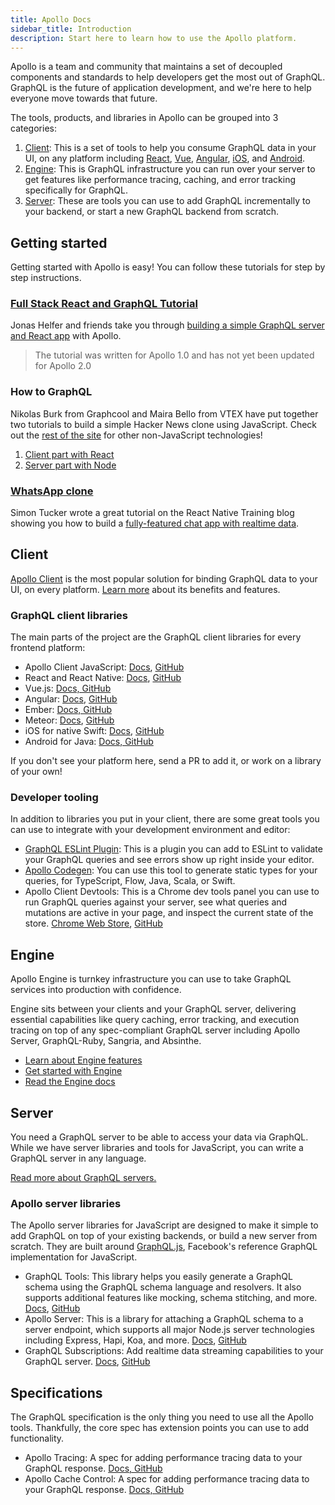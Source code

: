 ```yaml
---
title: Apollo Docs
sidebar_title: Introduction
description: Start here to learn how to use the Apollo platform.
---
```


Apollo is a team and community that maintains a set of decoupled components and standards to help developers get the most out of GraphQL. GraphQL is the future of application development, and we're here to help everyone move towards that future.

The tools, products, and libraries in Apollo can be grouped into 3 categories:

1. [Client](#client-section): This is a set of tools to help you consume GraphQL data in your UI, on any platform including [React](/docs/react/), [Vue](https://github.com/akryum/vue-apollo), [Angular](/docs/angular), [iOS](/docs/ios/), and [Android](https://github.com/apollographql/apollo-android).
2. [Engine](#engine-section): This is GraphQL infrastructure you can run over your server to get features like performance tracing, caching, and error tracking specifically for GraphQL.
3. [Server](#server-section): These are tools you can use to add GraphQL incrementally to your backend, or start a new GraphQL backend from scratch.

<h2 id="getting-started">Getting started</h2>

Getting started with Apollo is easy! You can follow these tutorials for step by step instructions.

<h3 id="full-stack-graphql" title="Full stack tutorial"><a href="https://dev-blog.apollodata.com/full-stack-react-graphql-tutorial-582ac8d24e3b">Full Stack React and GraphQL Tutorial</a></h3>

Jonas Helfer and friends take you through [building a simple GraphQL server and React app](https://dev-blog.apollodata.com/full-stack-react-graphql-tutorial-582ac8d24e3b) with Apollo.
> The tutorial was written for Apollo 1.0 and has not yet been updated for Apollo 2.0

<h3 id="howtographql">How to GraphQL</h3>

Nikolas Burk from Graphcool and Maira Bello from VTEX have put together two tutorials to build a simple Hacker News clone using JavaScript. Check out the [rest of the site](https://www.howtographql.com/) for other non-JavaScript technologies!

1. [Client part with React](https://www.howtographql.com/react-apollo/0-introduction/)
2. [Server part with Node](https://www.howtographql.com/graphql-js/1-getting-started/)

<h3 id="chatty"><a href="https://medium.com/react-native-training/building-chatty-a-whatsapp-clone-with-react-native-and-apollo-part-1-setup-68a02f7e11">WhatsApp clone</a></h3>

Simon Tucker wrote a great tutorial on the React Native Training blog showing you how to build a [fully-featured chat app with realtime data](https://medium.com/react-native-training/building-chatty-a-whatsapp-clone-with-react-native-and-apollo-part-1-setup-68a02f7e11).

<h2 id="client-section">Client</h2>

[Apollo Client](/client/) is the most popular solution for binding GraphQL data to your UI, on every platform. [Learn more](/client) about its benefits and features.

<h3 id="client-libraries">GraphQL client libraries</h3>

The main parts of the project are the GraphQL client libraries for every frontend platform:

* Apollo Client JavaScript: [Docs](/docs/react/), [GitHub](https://github.com/apollographql/apollo-client)
* React and React Native: [Docs](/docs/react/), [GitHub](https://github.com/apollographql/react-apollo)
* Vue.js: [Docs, GitHub](https://github.com/akryum/vue-apollo)
* Angular: [Docs](/docs/angular/), [GitHub](https://github.com/apollographql/apollo-angular)
* Ember: [Docs, GitHub](https://github.com/bgentry/ember-apollo-client)
* Meteor: [Docs](/docs/react/recipes/meteor/), [GitHub](https://github.com/apollographql/meteor-integration)
* iOS for native Swift: [Docs](/docs/ios), [GitHub](https://github.com/apollographql/apollo-ios)
* Android for Java: [Docs, GitHub](https://github.com/apollographql/apollo-android)

If you don't see your platform here, send a PR to add it, or work on a library of your own!

<h3 id="developer-tools">Developer tooling</h3>

In addition to libraries you put in your client, there are some great tools you can use to integrate with your development environment and editor:

* [GraphQL ESLint Plugin](https://github.com/apollographql/eslint-plugin-graphql): This is a plugin you can add to ESLint to validate your GraphQL queries and see errors show up right inside your editor. 
* [Apollo Codegen](https://github.com/apollographql/apollo-codegen): You can use this tool to generate static types for your queries, for TypeScript, Flow, Java, Scala, or Swift. 
* Apollo Client Devtools: This is a Chrome dev tools panel you can use to run GraphQL queries against your server, see what queries and mutations are active in your page, and inspect the current state of the store. [Chrome Web Store](https://chrome.google.com/webstore/detail/apollo-client-developer-t/jdkknkkbebbapilgoeccciglkfbmbnfm), [GitHub](https://github.com/apollographql/apollo-client-devtools)

<h2 id="engine-section">Engine</h2>

Apollo Engine is turnkey infrastructure you can use to take GraphQL services into production with confidence.

Engine sits between your clients and your GraphQL server, delivering essential capabilities like query caching, error tracking, and execution tracing on top of any spec-compliant GraphQL server including Apollo Server, GraphQL-Ruby, Sangria, and Absinthe.

* [Learn about Engine features](/engine/)
* [Get started with Engine](https://engine.apollographql.com)
* [Read the Engine docs](/docs/engine/)

<h2 id="server-section">Server</h2>

You need a GraphQL server to be able to access your data via GraphQL. While we have server libraries and tools for JavaScript, you can write a GraphQL server in any language.

[Read more about GraphQL servers.](/servers/)

<h3 id="server-libraries">Apollo server libraries</h3>

The Apollo server libraries for JavaScript are designed to make it simple to add GraphQL on top of your existing backends, or build a new server from scratch. They are built around [GraphQL.js](https://github.com/graphql/graphql-js), Facebook's reference GraphQL implementation for JavaScript.

* GraphQL Tools: This library helps you easily generate a GraphQL schema using the GraphQL schema language and resolvers. It also supports additional features like mocking, schema stitching, and more. [Docs](/docs/graphql-tools), [GitHub](https://github.com/apollographql/graphql-tools)
* Apollo Server: This is a library for attaching a GraphQL schema to a server endpoint, which supports all major Node.js server technologies including Express, Hapi, Koa, and more. [Docs](/docs/apollo-server/), [GitHub](https://github.com/apollographql/apollo-server)
* GraphQL Subscriptions: Add realtime data streaming capabilities to your GraphQL server. [Docs](/docs/graphql-subscriptions), [GitHub](https://github.com/apollographql/subscriptions-transport-ws)

<h2 id="specifications">Specifications</h2>

The GraphQL specification is the only thing you need to use all the Apollo tools. Thankfully, the core spec has extension points you can use to add functionality.

* Apollo Tracing: A spec for adding performance tracing data to your GraphQL response. [Docs, GitHub](https://github.com/apollographql/apollo-tracing)
* Apollo Cache Control: A spec for adding performance tracing data to your GraphQL response. [Docs, GitHub](https://github.com/apollographql/apollo-cache-control)
